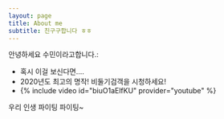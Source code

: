 ```yaml
---
layout: page
title: About me
subtitle: 친구구합니다 ㅎㅎ
---
```


안녕하세요 수민이라고합니다.:

- 혹시 이걸 보신다면....
- 2020년도 최고의 명작! 비둘기검객을 시청하세요!
- {% include video id="biuO1aElfKU" provider="youtube" %}

우리 인생 파이팅 파이팅~ 
